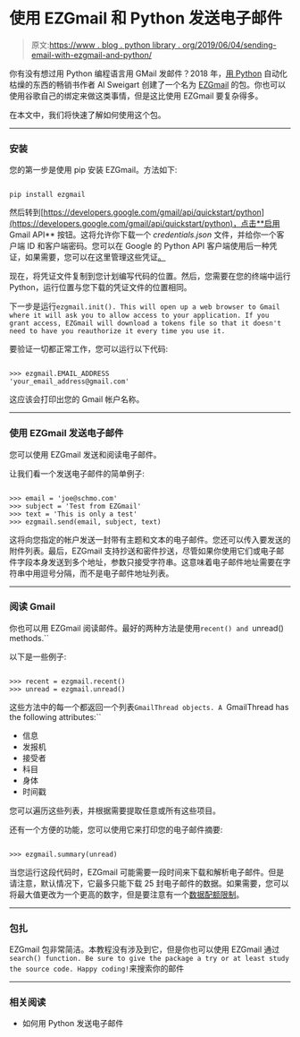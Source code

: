 # 使用 EZGmail 和 Python 发送电子邮件

> 原文:[https://www . blog . python library . org/2019/06/04/sending-email-with-ezgmail-and-python/](https://www.blog.pythonlibrary.org/2019/06/04/sending-email-with-ezgmail-and-python/)

你有没有想过用 Python 编程语言用 GMail 发邮件？2018 年，[用 Python](https://automatetheboringstuff.com/) 自动化枯燥的东西的畅销书作者 Al Sweigart 创建了一个名为 [EZGmail](https://pypi.org/project/EZGmail/) 的包。你也可以使用谷歌自己的绑定来做这类事情，但是这比使用 EZGmail 要复杂得多。

在本文中，我们将快速了解如何使用这个包。

* * *

### 安装

您的第一步是使用 pip 安装 EZGmail。方法如下:

```

pip install ezgmail

```

然后转到[https://developers.google.com/gmail/api/quickstart/python](https://developers.google.com/gmail/api/quickstart/python)，点击**启用 Gmail API** 按钮。这将允许你下载一个 *credentials.json* 文件，并给你一个客户端 ID 和客户端密码。您可以在 Google 的 Python API 客户端使用后一种凭证，如果需要，您可以在这里管理这些凭证[。](https://console.developers.google.com/apis/credentials)

现在，将凭证文件复制到您计划编写代码的位置。然后，您需要在您的终端中运行 Python，运行位置与您下载的凭证文件的位置相同。

下一步是运行`ezgmail.init(). This will open up a web browser to Gmail where it will ask you to allow access to your application. If you grant access, EZGmail will download a tokens file so that it doesn't need to have you reauthorize it every time you use it.`

要验证一切都正常工作，您可以运行以下代码:

```

>>> ezgmail.EMAIL_ADDRESS
'your_email_address@gmail.com'

```

这应该会打印出您的 Gmail 帐户名称。

* * *

### 使用 EZGmail 发送电子邮件

您可以使用 EZGmail 发送和阅读电子邮件。

让我们看一个发送电子邮件的简单例子:

```

>>> email = 'joe@schmo.com'
>>> subject = 'Test from EZGmail'
>>> text = 'This is only a test'
>>> ezgmail.send(email, subject, text)

```

这将向您指定的帐户发送一封带有主题和文本的电子邮件。您还可以传入要发送的附件列表。最后，EZGmail 支持抄送和密件抄送，尽管如果你使用它们或电子邮件字段本身发送到多个地址，参数只接受字符串。这意味着电子邮件地址需要在字符串中用逗号分隔，而不是电子邮件地址列表。

* * *

### 阅读 Gmail

你也可以用 EZGmail 阅读邮件。最好的两种方法是使用`recent() and `unread() methods.``

以下是一些例子:

```

>>> recent = ezgmail.recent()
>>> unread = ezgmail.unread()

```

这些方法中的每一个都返回一个列表`GmailThread objects. A `GmailThread has the following attributes:``

*   信息
*   发报机
*   接受者
*   科目
*   身体
*   时间戳

您可以遍历这些列表，并根据需要提取任意或所有这些项目。

还有一个方便的功能，您可以使用它来打印您的电子邮件摘要:

```

>>> ezgmail.summary(unread)

```

当您运行这段代码时，EZGmail 可能需要一段时间来下载和解析电子邮件。但是请注意，默认情况下，它最多只能下载 25 封电子邮件的数据。如果需要，您可以将最大值更改为一个更高的数字，但是要注意有一个[数据配额限制](https://developers.google.com/gmail/api/v1/reference/quota)。

* * *

### 包扎

EZGmail 包非常简洁。本教程没有涉及到它，但是你也可以使用 EZGmail 通过`search() function. Be sure to give the package a try or at least study the source code. Happy coding!`来搜索你的邮件

* * *

### 相关阅读

*   如何用 Python 发送电子邮件